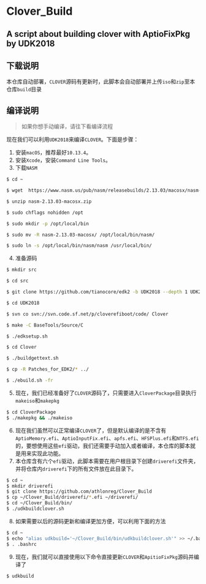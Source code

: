 # Clover_Build
## A script about building clover with AptioFixPkg by UDK2018

## 下载说明

本仓库自动部署，`CLOVER`源码有更新时，此脚本会自动部署并上传`iso`和`zip`至本仓库`build`目录



## 编译说明

> 如果你想手动编译，请往下看编译流程

现在我们可以利用`UDK2018`来编译`CLOVER`。下面是步骤：

1. 安装`macOS`，推荐最好`10.13.4`。
2. 安装`Xcode`，安装`Command Line Tools`。
3. 下载`NASM`

```bash
$ cd ~ 

$ wget  https://www.nasm.us/pub/nasm/releasebuilds/2.13.03/macosx/nasm-2.13.03-macosx.zip 

$ unzip nasm-2.13.03-macosx.zip 

$ sudo chflags nohidden /opt 

$ sudo mkdir -p /opt/local/bin 

$ sudo mv -R nasm-2.13.03-macosx/ /opt/local/bin/nasm/ 

$ sudo ln -s /opt/local/bin/nasm/nasm /usr/local/bin/
```

4. 准备源码

```bash
$ mkdir src 

$ cd src 

$ git clone https://github.com/tianocore/edk2 -b UDK2018 --depth 1 UDK2018 

$ cd UDK2018 

$ svn co svn://svn.code.sf.net/p/cloverefiboot/code/ Clover 

$ make -C BaseTools/Source/C 

$ ./edksetup.sh 

$ cd Clover 

$ ./buildgettext.sh 

$ cp -R Patches_for_EDK2/* ../ 

$ ./ebuild.sh -fr 
```

5. 现在，我们已经准备好了`CLOVER`源码了，只需要进入`CloverPackage`目录执行`makeiso`和`makepkg`

```bash
$ cd CloverPackage 
$ ./makepkg && ./makeiso 
```

6. 现在我们虽然可以正常编译`CLOVER`了，但是默认编译的是不含有`AptioMemory.efi`、`AptioInputFix.efi`、`apfs.efi`、`HFSPlus.efi`和`NTFS.efi`的，要想使用这些`efi`驱动，我们还需要手动加入或者编译，本仓库的脚本就是用来实现此功能。
7. 本仓库含有六个`efi`驱动，此脚本需要在用户根目录下创建`driverefi`文件夹，并将仓库内`driverefi`下的所有文件放在此目录下。

```bash
$ cd ~ 
$ mkdir driverefi 
$ git clone https://github.com/athlonreg/Clover_Build 
$ cp ~/Clover_Build/driverefi/*.efi ~/driverefi/ 
$ cd ~/Clover_Build/bin/ 
$ ./udkbuildclover.sh 
```

8. 如果需要以后的源码更新和编译更加方便，可以利用下面的方法

```bash
$ cd ~ 
$ echo "alias udkbuild='~/Clover_Build/bin/udkbuildclover.sh'" >> ~/.bashrc 
$ . .bashrc 
```

9. 现在，我们就可以直接使用以下命令直接更新`CLOVER`和`ApitioFixPkg`源码并编译了

```bash
$ udkbuild 
```

